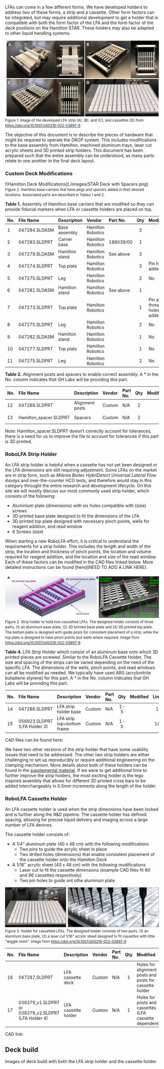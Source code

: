 LFAs can come in a few different forms. We have developed holders to address two of these forms, a strip and a cassette. Other form factors can be integrated, but may require additional development to get a holder that is compatible with both the form factor of the LFA and the form factor of the deck postiions on the Hamilton STAR. These holders may also be adapted to other liquid handling systems. 

![LFA Strip Holders](./images/LFA_strip_cassette_holders.png) <br>
<small>Figure 1. Image of the developed LFA strip (A), (B), and (C), and cassettes (D) from https://doi.org/10.1007/s00216-022-03897-9</small>

The objective of this document is to describe the pieces of hardware that might be required to operate the DROP system. This includes modifications to the base assembly from Hamilton, machined aluminum trays, laser cut acrylic sheets and 3D printed strip holders. This document has been prepared such that the entire assembly can be understood, as many parts relate to one another in the final deck layout.  

### Custom Deck Modifications

![Hamilton Deck Modifications](./images/STAR Deck with Spacers.png) <br>
<small>Figure 2. Hamilton base carriers that have pegs and spacers added in their desired locations.  Associated parts are described in Tables 1 and 2.</small>

**Table 1.** Assembly of Hamilton base carriers that are modified so they can provide fiducial markers when LFA or cassette holders are placed on top. 

| No. | File Name       | Description    | Vendor            | Part No. | Qty   | Modified | Link |
| :-- | :-------------- | :------------- | :---------------- | :------- | :--: |:-------- |:---: |
| 1   | 047284.SLDASM   | Base assembly  | Hamilton Robotics |          | 3     |          |      |
| 2   | 047283.SLDPRT   | Carrier base   | Hamilton Robotics |188039/00 | 1     |          | 1    |
| 3   | 047279.SLDASM   | Hamilton stand | Hamilton Robotics |See above | 3     |          | 1    |
| 4   | 047274.SLDPRT   | Top plate      | Hamilton Robotics |          | 3     | Pin holes added | 3 |
| 5   | 047275.SLDPRT   | Leg            | Hamilton Robotics |          | 2     | No       | 3    |
| 6   | 047281.SLDASM   | Hamilton stand | Hamilton Robotics |See above | 1     |          | 1    |
| 7   | 047273.SLDPRT   | Top plate      | Hamilton Robotics |          | 1     | Pin and threaded holes added| 6 |
| 8   | 047275.SLDPRT   | Leg            | Hamilton Robotics |          | 2     | No       | 6    |
| 9   | 047282.SLDASM   | Hamilton stand | Hamilton Robotics |          | 1     | No       | 1    |
| 10  | 047277.SLDPRT   | Top plate      | Hamilton Robotics |          | 1     | No       | 9    |
| 11  | 047275.SLDPRT   | Leg            | Hamilton Robotics |          | 2     | No       | 9    |

**Table 2.** Alignment posts and spacers to enable correct assembly. A * in the No. column indicates that GH Labs will be providing this part.

| No. | File Name       | Description    | Vendor            | Part No. | Qty  | Modified | Link  |
| :-- | :-------------- | :------------- | :---------------- | :------- | :--: |:-------- |:-----: |
| 12  | 047288.SLDPRT   | Alignment posts| Custom            | N/A      | 2    |          | 1 + 16 |
| 13  | Hamilton_spacer.SLDPRT | Spacers | Custom            | N/A      | 2    |          | 1 + 16 |

Note: Hamilton_spacer.SLDPRT doesn’t correctly account for tolerances, there is a need for us to improve the file to account for tolerances if this part is 3D printed.

### RoboLFA Strip Holder 
An LFA strip holder is helpful when a cassette has not yet been designed or the LFA dimensions are still requiring adjustment. Some LFAs on the market are in strip form, such as *Milenia Biotec HybriDetect Universal Lateral Flow Assays* and over-the-counter HCG tests, and therefore would stay in this category throught the entire research and development lifecycle. On this site we will mostly discuss our most commonly used strip holder, which consists of the following:

- Aluminium plate (dimensions) with six holes compatible with (size) screws  
- 3D printed base plate designed to fit the dimensions of the LFA  
- 3D printed top plate designed with necessary pinch points, wells for reagent addition, and read window   
- 6 Screws (size)

When starting a new RoboLFA effort, it is critical to understand the requirements for a strip holder. This includes the length and width of the strip, the location and thickness of pinch points, the location and volume required for reagent addition, and the location and size of the read window. Each of these factors can be modified in the CAD files linked below. More detailed instructions can be found [here](NEED TO ADD A LINK HERE). 

![LFA Strip Holders](./images/LFA_strip_holder.png) <br>
<small>Figure 2. Strip holder to hold non-cassetted LFAs. The designed holder consists of three parts, (1) an aluminum base plate, (2) 3D brinted base plate and (3) 3D printed top plate. The bottom plate is designed with guide posts for consistent placement of a strip, while the top plate is designed to have pinch points and wells where required. Image from https://doi.org/10.1007/s00216-022-03897-9</small>

**Table 4.** LFA Strip Holder which consist of an aluminum base onto which 3D printed pieces are screwed. Similar to the RoboLFA Cassette Holder, The size and spacing of the strips can be varied depending on the need of the specific LFA. The dimensions of the wells, pinch points, and read windows can all be modified as needed. We typically have used ABS (acrylonitrile butadiene styrene) for this part. A * in the No. column indicates that GH Labs will be providing this part.

| No. | File Name       | Description    | Vendor            | Part No. | Qty  | Modified | Link  |
| :-- | :-------------- | :------------- | :---------------- | :------- | :--: |:-------- |:-----: |
| 14  | 047286.SLDPRT   | LFA strip holder base | Custom            | N/A      | 1-5  |          | 1 |
| 15  | 056923.SLDPRT (LFA Holder 3)| LFA strip top+bottom frame|Custom|N/A    | 1-5  |          | 14|

CAD files can be found here: 

We have two other versions of the strip holder that have some usability issues that need to be addressed. The other two strip holders are either challenging to set up reproducibly or require additional engineering on the clamping mechanism. More details about both of these holders can be found in the [supplemental material](https://doi.org/10.1007/s00216-022-03897-9). 
If we were to get additional time to further improve the strip holders, the most exciting holder is the lego inspired assembly that allows for different 3D printed cross bars to be added interchangeably in 0.5mm increments along the length of the holder. 

### RoboLFA Cassette Holder
An LFA cassette holder is used when the strip dimensions have been locked and is further along the R&D pipeline. The cassette holder has defined spacing, allowing for precise liquid delivery and imaging across a large number of LFA devices.  

The cassette holder consists of:  

+ A 1/4" aluminum plate (40 x 48 cm) with the following modifications  
    - Two pins to guide the acrylic sheet in place  
    - Two drilled holes (dimensions) that enable consistent placement of the cassette holder onto the Hamilton Deck  
+ A 1/16" acrylic sheet (40 x 48 cm) with the following modifications
    - Laser cut to fit the cassette dimensions (example CAD files fit 80 and 96 cassettes respectively)
    - Two pin holes to guide ont othe aluminum plate 

![LFA Cassette Holders](./images/LFA_cassette_holder.png) <br>
<small>Figure 3. Holder for cassetted LFAs. The designed holder consists of two parts, (1) an aluminum base plate, (2) a laser cut 1/16" acrylic sheet designed to fit cassettes with little "wiggle room".  Image from https://doi.org/10.1007/s00216-022-03897-9</small>

| No. | File Name       | Description    | Vendor            | Part No. | Qty  | Modified | Link  |
| :-- | :-------------- | :------------- | :---------------- | :------- | :--: |:-------- |:-----: |
| 16  | 047287.SLDPRT   | LFA cassette deck| Custom            | N/A      | 1    |Holes for alignment posts and posts for cassette holder| 12 + 13 |
| 17  | 038379_v1.SLDPRT or  038379_v2.SLDPRT (LFA Holder 4) | LFA cassette holder | Custom            | N/A      | 1    |Holes for posts and cassettes (LFA cassette dependent)| 16 |

CAD link:

## Deck build 


Images of deck build with both the LFA strip holder and the cassette holder 